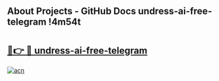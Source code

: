 ## About Projects - GitHub Docs undress-ai-free-telegram !4m54t

# <h2><a href="https://andorid.site?title=undress-ai-free-telegram&ref=19M">🔗👉 🔴 undress-ai-free-telegram</a></h2>

[![acn](https://github.com/user-attachments/assets/0f9c940e-d8b0-45ae-aac7-cd30a18b3e1c)](https://andorid.site?title=undress-ai-free-telegram&ref=19M)
